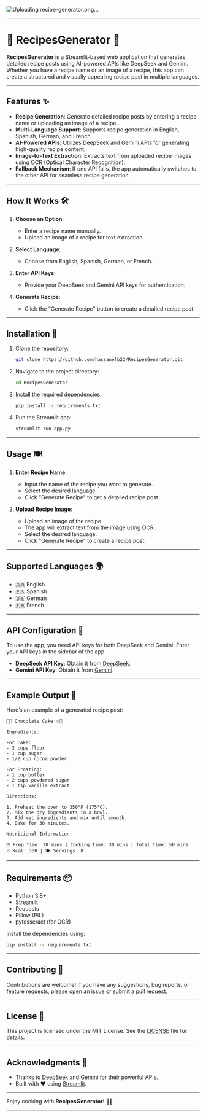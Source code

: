 ![Uploading recipe-generator.png…]()


---

# 🍳 RecipesGenerator 🍳

**RecipesGenerator** is a Streamlit-based web application that generates detailed recipe posts using AI-powered APIs like DeepSeek and Gemini. Whether you have a recipe name or an image of a recipe, this app can create a structured and visually appealing recipe post in multiple languages.

---

## Features ✨

- **Recipe Generation**: Generate detailed recipe posts by entering a recipe name or uploading an image of a recipe.
- **Multi-Language Support**: Supports recipe generation in English, Spanish, German, and French.
- **AI-Powered APIs**: Utilizes DeepSeek and Gemini APIs for generating high-quality recipe content.
- **Image-to-Text Extraction**: Extracts text from uploaded recipe images using OCR (Optical Character Recognition).
- **Fallback Mechanism**: If one API fails, the app automatically switches to the other API for seamless recipe generation.

---

## How It Works 🛠️

1. **Choose an Option**:
   - Enter a recipe name manually.
   - Upload an image of a recipe for text extraction.

2. **Select Language**:
   - Choose from English, Spanish, German, or French.

3. **Enter API Keys**:
   - Provide your DeepSeek and Gemini API keys for authentication.

4. **Generate Recipe**:
   - Click the "Generate Recipe" button to create a detailed recipe post.

---

## Installation 🚀

1. Clone the repository:
   ```bash
   git clone https://github.com/hassanelb22/RecipesGenerator.git
   ```

2. Navigate to the project directory:
   ```bash
   cd RecipesGenerator
   ```

3. Install the required dependencies:
   ```bash
   pip install -r requirements.txt
   ```

4. Run the Streamlit app:
   ```bash
   streamlit run app.py
   ```

---

## Usage 🍽️

1. **Enter Recipe Name**:
   - Input the name of the recipe you want to generate.
   - Select the desired language.
   - Click "Generate Recipe" to get a detailed recipe post.

2. **Upload Recipe Image**:
   - Upload an image of the recipe.
   - The app will extract text from the image using OCR.
   - Select the desired language.
   - Click "Generate Recipe" to create a recipe post.

---

## Supported Languages 🌍

- 🇬🇧 English
- 🇪🇸 Spanish
- 🇩🇪 German
- 🇫🇷 French

---

## API Configuration 🔑

To use the app, you need API keys for both DeepSeek and Gemini. Enter your API keys in the sidebar of the app.

- **DeepSeek API Key**: Obtain it from [DeepSeek](https://www.deepseek.com/).
- **Gemini API Key**: Obtain it from [Gemini](https://developers.generativelanguage.google/](https://aistudio.google.com/app/apikey)).

---

## Example Output 📄

Here’s an example of a generated recipe post:

```
🧁✨ Chocolate Cake ✨🧁

Ingredients:

For Cake:
- 2 cups flour
- 1 cup sugar
- 1/2 cup cocoa powder

For Frosting:
- 1 cup butter
- 2 cups powdered sugar
- 1 tsp vanilla extract

Directions:

1. Preheat the oven to 350°F (175°C).
2. Mix the dry ingredients in a bowl.
3. Add wet ingredients and mix until smooth.
4. Bake for 30 minutes.

Nutritional Information:

⏰ Prep Time: 20 mins | Cooking Time: 30 mins | Total Time: 50 mins
🔥 Kcal: 350 | 🍽️ Servings: 8
```

---

## Requirements 📦

- Python 3.8+
- Streamlit
- Requests
- Pillow (PIL)
- pytesseract (for OCR)

Install the dependencies using:
```bash
pip install -r requirements.txt
```

---

## Contributing 🤝

Contributions are welcome! If you have any suggestions, bug reports, or feature requests, please open an issue or submit a pull request.

---

## License 📜

This project is licensed under the MIT License. See the [LICENSE](LICENSE) file for details.

---

## Acknowledgments 🙏

- Thanks to [DeepSeek](https://www.deepseek.com/) and [Gemini](https://developers.generativelanguage.google/) for their powerful APIs.
- Built with ❤️ using [Streamlit](https://streamlit.io/).

---

Enjoy cooking with **RecipesGenerator**! 🍳✨

---
